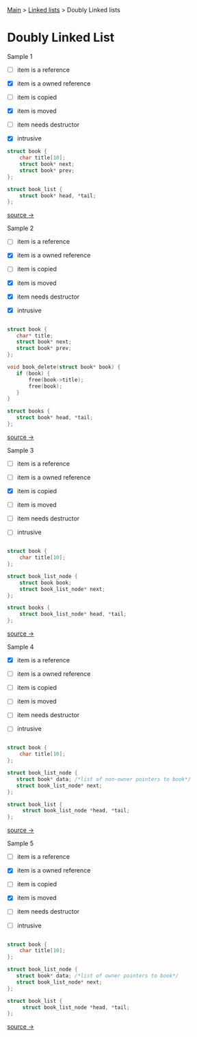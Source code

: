 [Main](README.md) > [Linked lists](linked_lists.md) > Doubly Linked lists


# Doubly Linked List


Sample 1

* [ ] item is a reference
* [x] item is a owned reference
* [ ] item is copied
* [x] item is moved
* [ ] item needs destructor
* [x] intrusive


```c
struct book {
    char title[10];
    struct book* next;
    struct book* prev;
};

struct book_list {
    struct book* head, *tail;
};

```

[source → ](dlinked_lists1.md)
 
 Sample 2
 
* [ ] item is a reference
* [x] item is a owned reference
* [ ] item is copied
* [x] item is moved
* [x] item needs destructor
* [x] intrusive



 ```c

struct book {
    char* title;
    struct book* next;
    struct book* prev;
};

void book_delete(struct book* book) {
    if (book) { 
        free(book->title); 
        free(book);
    }
}

struct books {
    struct book* head, *tail;
};

```

[source → ](dlinked_lists1d.md)
 
  
Sample 3
* [ ] item is a reference
* [ ] item is a owned reference
* [x] item is copied
* [ ] item is moved
* [ ] item needs destructor
* [ ] intrusive



```c

struct book {
    char title[10];
};

struct book_list_node {
    struct book book;
    struct book_list_node* next;
};

struct books {
    struct book_list_node* head, *tail;
};

```
[source → ](dlinked_list2.md)

 
 Sample 4
 
* [x] item is a reference
* [ ] item is a owned reference
* [ ] item is copied
* [ ] item is moved
* [ ] item needs destructor
* [ ] intrusive

 
```c

struct book {
    char title[10];
};

struct book_list_node {
   struct book* data; /*list of non-owner pointers to book*/
   struct book_list_node* next;
};

struct book_list {
     struct book_list_node *head, *tail;
};
```
[source → ](dlinked_list3.md)

 
 Sample 5
 
* [ ] item is a reference
* [x] item is a owned reference
* [ ] item is copied
* [x] item is moved
* [ ] item needs destructor
* [ ] intrusive


```c

struct book {
    char title[10];
};

struct book_list_node {
   struct book* data; /*list of owner pointers to book*/
   struct book_list_node* next;
};

struct book_list {
     struct book_list_node *head, *tail;
};
```
[source → ](dlinked_list4.md)



